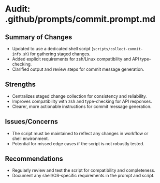 # Audit: .github/prompts/commit.prompt.md

## Summary of Changes
- Updated to use a dedicated shell script (`scripts/collect-commit-info.sh`) for gathering staged changes.
- Added explicit requirements for zsh/Linux compatibility and API type-checking.
- Clarified output and review steps for commit message generation.

## Strengths
- Centralizes staged change collection for consistency and reliability.
- Improves compatibility with zsh and type-checking for API responses.
- Clearer, more actionable instructions for commit message generation.

## Issues/Concerns
- The script must be maintained to reflect any changes in workflow or shell environment.
- Potential for missed edge cases if the script is not robustly tested.

## Recommendations
- Regularly review and test the script for compatibility and completeness.
- Document any shell/OS-specific requirements in the prompt and script.
